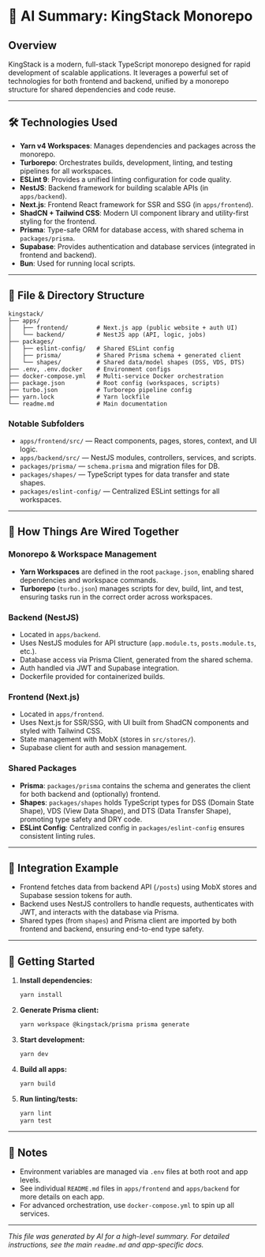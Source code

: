 # 👑 AI Summary: KingStack Monorepo

## Overview
KingStack is a modern, full-stack TypeScript monorepo designed for rapid development of scalable applications. It leverages a powerful set of technologies for both frontend and backend, unified by a monorepo structure for shared dependencies and code reuse.

---

## 🛠️ Technologies Used

- **Yarn v4 Workspaces**: Manages dependencies and packages across the monorepo.
- **Turborepo**: Orchestrates builds, development, linting, and testing pipelines for all workspaces.
- **ESLint 9**: Provides a unified linting configuration for code quality.
- **NestJS**: Backend framework for building scalable APIs (in `apps/backend`).
- **Next.js**: Frontend React framework for SSR and SSG (in `apps/frontend`).
- **ShadCN + Tailwind CSS**: Modern UI component library and utility-first styling for the frontend.
- **Prisma**: Type-safe ORM for database access, with shared schema in `packages/prisma`.
- **Supabase**: Provides authentication and database services (integrated in frontend and backend).
- **Bun**: Used for running local scripts.

---

## 📁 File & Directory Structure

```
kingstack/
├── apps/
│   ├── frontend/        # Next.js app (public website + auth UI)
│   └── backend/         # NestJS app (API, logic, jobs)
├── packages/
│   ├── eslint-config/   # Shared ESLint config
│   ├── prisma/          # Shared Prisma schema + generated client
│   └── shapes/          # Shared data/model shapes (DSS, VDS, DTS)
├── .env, .env.docker    # Environment configs
├── docker-compose.yml   # Multi-service Docker orchestration
├── package.json         # Root config (workspaces, scripts)
├── turbo.json           # Turborepo pipeline config
├── yarn.lock            # Yarn lockfile
└── readme.md            # Main documentation
```

### Notable Subfolders
- `apps/frontend/src/` — React components, pages, stores, context, and UI logic.
- `apps/backend/src/` — NestJS modules, controllers, services, and scripts.
- `packages/prisma/` — `schema.prisma` and migration files for DB.
- `packages/shapes/` — TypeScript types for data transfer and state shapes.
- `packages/eslint-config/` — Centralized ESLint settings for all workspaces.

---

## 🔗 How Things Are Wired Together

### Monorepo & Workspace Management
- **Yarn Workspaces** are defined in the root `package.json`, enabling shared dependencies and workspace commands.
- **Turborepo** (`turbo.json`) manages scripts for dev, build, lint, and test, ensuring tasks run in the correct order across workspaces.

### Backend (NestJS)
- Located in `apps/backend`.
- Uses NestJS modules for API structure (`app.module.ts`, `posts.module.ts`, etc.).
- Database access via Prisma Client, generated from the shared schema.
- Auth handled via JWT and Supabase integration.
- Dockerfile provided for containerized builds.

### Frontend (Next.js)
- Located in `apps/frontend`.
- Uses Next.js for SSR/SSG, with UI built from ShadCN components and styled with Tailwind CSS.
- State management with MobX (stores in `src/stores/`).
- Supabase client for auth and session management.

### Shared Packages
- **Prisma**: `packages/prisma` contains the schema and generates the client for both backend and (optionally) frontend.
- **Shapes**: `packages/shapes` holds TypeScript types for DSS (Domain State Shape), VDS (View Data Shape), and DTS (Data Transfer Shape), promoting type safety and DRY code.
- **ESLint Config**: Centralized config in `packages/eslint-config` ensures consistent linting rules.

---

## 🧩 Integration Example
- Frontend fetches data from backend API (`/posts`) using MobX stores and Supabase session tokens for auth.
- Backend uses NestJS controllers to handle requests, authenticates with JWT, and interacts with the database via Prisma.
- Shared types (from `shapes`) and Prisma client are imported by both frontend and backend, ensuring end-to-end type safety.

---

## 🚀 Getting Started

1. **Install dependencies:**
   ```bash
   yarn install
   ```
2. **Generate Prisma client:**
   ```bash
   yarn workspace @kingstack/prisma prisma generate
   ```
3. **Start development:**
   ```bash
   yarn dev
   ```
4. **Build all apps:**
   ```bash
   yarn build
   ```
5. **Run linting/tests:**
   ```bash
   yarn lint
   yarn test
   ```

---

## 📝 Notes
- Environment variables are managed via `.env` files at both root and app levels.
- See individual `README.md` files in `apps/frontend` and `apps/backend` for more details on each app.
- For advanced orchestration, use `docker-compose.yml` to spin up all services.

---

*This file was generated by AI for a high-level summary. For detailed instructions, see the main `readme.md` and app-specific docs.*